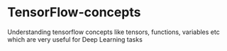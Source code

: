 # TensorFlow-concepts
Understanding tensorflow concepts like tensors, functions, variables etc which are very useful for Deep Learning tasks
